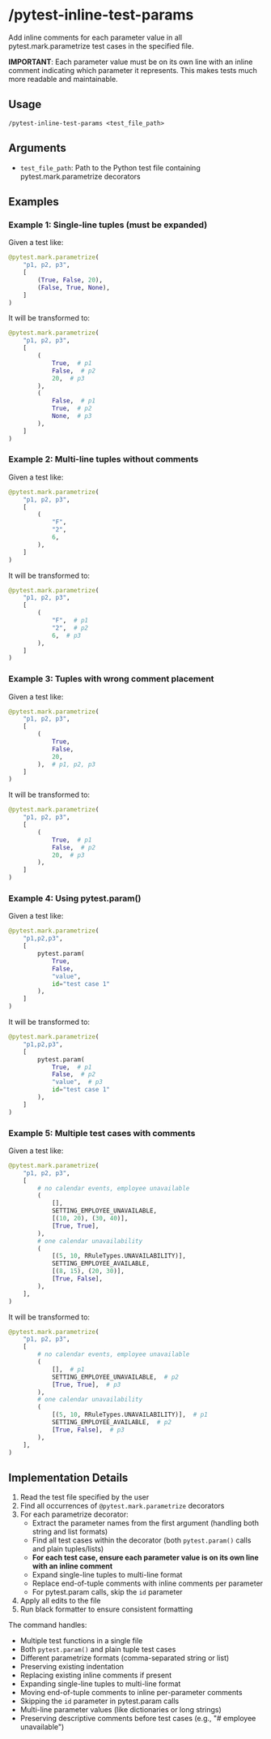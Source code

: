 # /pytest-inline-test-params

Add inline comments for each parameter value in all pytest.mark.parametrize test cases in the specified file.

**IMPORTANT**: Each parameter value must be on its own line with an inline comment indicating which parameter it represents. This makes tests much more readable and maintainable.

## Usage
```
/pytest-inline-test-params <test_file_path>
```

## Arguments

- `test_file_path`: Path to the Python test file containing pytest.mark.parametrize decorators

## Examples

### Example 1: Single-line tuples (must be expanded)
Given a test like:
```python
@pytest.mark.parametrize(
    "p1, p2, p3",
    [
        (True, False, 20),
        (False, True, None),
    ]
)
```

It will be transformed to:
```python
@pytest.mark.parametrize(
    "p1, p2, p3",
    [
        (
            True,  # p1
            False,  # p2
            20,  # p3
        ),
        (
            False,  # p1
            True,  # p2
            None,  # p3
        ),
    ]
)
```

### Example 2: Multi-line tuples without comments
Given a test like:
```python
@pytest.mark.parametrize(
    "p1, p2, p3",
    [
        (
            "F",
            "2",
            6,
        ),
    ]
)
```

It will be transformed to:
```python
@pytest.mark.parametrize(
    "p1, p2, p3",
    [
        (
            "F",  # p1
            "2",  # p2
            6,  # p3
        ),
    ]
)
```

### Example 3: Tuples with wrong comment placement
Given a test like:
```python
@pytest.mark.parametrize(
    "p1, p2, p3",
    [
        (
            True,
            False,
            20,
        ),  # p1, p2, p3
    ]
)
```

It will be transformed to:
```python
@pytest.mark.parametrize(
    "p1, p2, p3",
    [
        (
            True,  # p1
            False,  # p2
            20,  # p3
        ),
    ]
)
```

### Example 4: Using pytest.param()
Given a test like:
```python
@pytest.mark.parametrize(
    "p1,p2,p3",
    [
        pytest.param(
            True,
            False,
            "value",
            id="test case 1"
        ),
    ]
)
```

It will be transformed to:
```python
@pytest.mark.parametrize(
    "p1,p2,p3",
    [
        pytest.param(
            True,  # p1
            False,  # p2
            "value",  # p3
            id="test case 1"
        ),
    ]
)
```

### Example 5: Multiple test cases with comments
Given a test like:
```python
@pytest.mark.parametrize(
    "p1, p2, p3",
    [
        # no calendar events, employee unavailable
        (
            [],
            SETTING_EMPLOYEE_UNAVAILABLE,
            [(10, 20), (30, 40)],
            [True, True],
        ),
        # one calendar unavailability
        (
            [(5, 10, RRuleTypes.UNAVAILABILITY)],
            SETTING_EMPLOYEE_AVAILABLE,
            [(8, 15), (20, 30)],
            [True, False],
        ),
    ],
)
```

It will be transformed to:
```python
@pytest.mark.parametrize(
    "p1, p2, p3",
    [
        # no calendar events, employee unavailable
        (
            [],  # p1
            SETTING_EMPLOYEE_UNAVAILABLE,  # p2
            [True, True],  # p3
        ),
        # one calendar unavailability
        (
            [(5, 10, RRuleTypes.UNAVAILABILITY)],  # p1
            SETTING_EMPLOYEE_AVAILABLE,  # p2
            [True, False],  # p3
        ),
    ],
)
```

## Implementation Details

1. Read the test file specified by the user
2. Find all occurrences of `@pytest.mark.parametrize` decorators
3. For each parametrize decorator:
   - Extract the parameter names from the first argument (handling both string and list formats)
   - Find all test cases within the decorator (both `pytest.param()` calls and plain tuples/lists)
   - **For each test case, ensure each parameter value is on its own line with an inline comment**
   - Expand single-line tuples to multi-line format
   - Replace end-of-tuple comments with inline comments per parameter
   - For pytest.param calls, skip the `id` parameter
4. Apply all edits to the file
5. Run black formatter to ensure consistent formatting

The command handles:
- Multiple test functions in a single file
- Both `pytest.param()` and plain tuple test cases
- Different parametrize formats (comma-separated string or list)
- Preserving existing indentation
- Replacing existing inline comments if present
- Expanding single-line tuples to multi-line format
- Moving end-of-tuple comments to inline per-parameter comments
- Skipping the `id` parameter in pytest.param calls
- Multi-line parameter values (like dictionaries or long strings)
- Preserving descriptive comments before test cases (e.g., "# employee unavailable")
